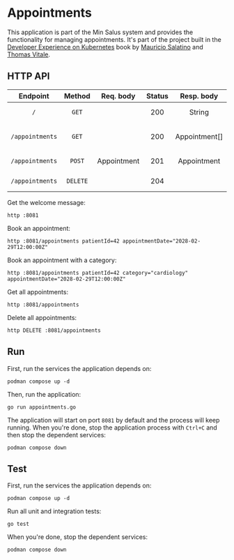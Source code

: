 # Appointments

This application is part of the Min Salus system and provides the functionality for managing appointments. It's part of the project built in the [Developer Experience on Kubernetes](https://www.manning.com/books/developer-experience-on-kubernetes) book by [Mauricio Salatino](https://salaboy.com) and [Thomas Vitale](https://www.thomasvitale.com).

## HTTP API

| Endpoint	      | Method   | Req. body   | Status | Resp. body     | Description    		   	              |
|:---------------:|:--------:|:-----------:|:------:|:--------------:|:-------------------------------------|
| `/`             | `GET`    |             | 200    | String         | Welcome message.                     |
| `/appointments` | `GET`    |             | 200    | Appointment[]  | Get all the booked appointments.     |
| `/appointments` | `POST`   | Appointment | 201    | Appointment    | Book a new appointment.              |
| `/appointments` | `DELETE` |             | 204    |                | Delete all appointments.             |

Get the welcome message:

```shell script
http :8081
```

Book an appointment:

```shell script
http :8081/appointments patientId=42 appointmentDate="2028-02-29T12:00:00Z"
```

Book an appointment with a category:

```shell script
http :8081/appointments patientId=42 category="cardiology" appointmentDate="2028-02-29T12:00:00Z"
```

Get all appointments:

```shell script
http :8081/appointments
```

Delete all appointments:

```shell script
http DELETE :8081/appointments
```

## Run

First, run the services the application depends on:

```shell script
podman compose up -d
```

Then, run the application:

```shell script
go run appointments.go
```

The application will start on port `8081` by default and the process will keep running. When you're done, stop the application process with `Ctrl+C` and then stop the dependent services:

```shell script
podman compose down
```

## Test

First, run the services the application depends on:

```shell script
podman compose up -d
```

Run all unit and integration tests:

```shell script
go test
```

When you're done, stop the dependent services:

```shell script
podman compose down
```
